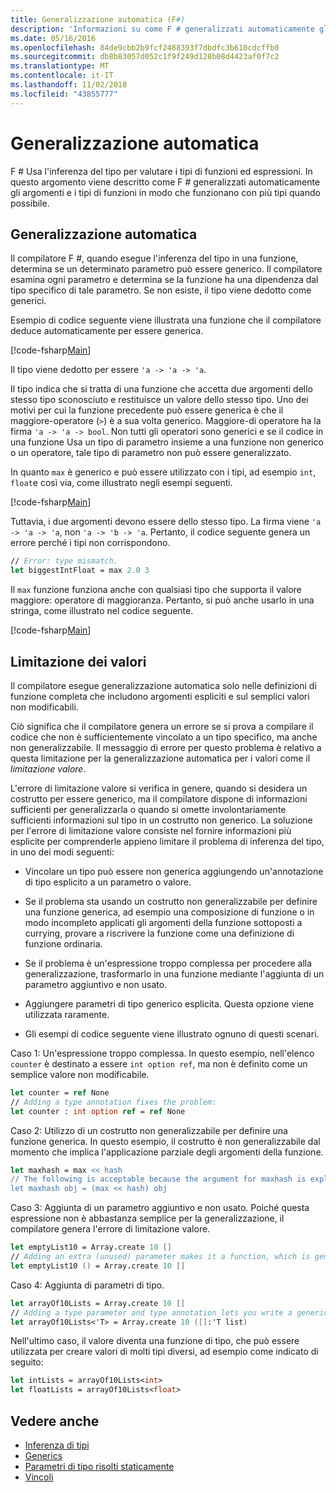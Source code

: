 ```yaml
---
title: Generalizzazione automatica (F#)
description: 'Informazioni su come F # generalizzati automaticamente gli argomenti e i tipi di funzioni in modo che funzionano con più tipi, laddove possibile.'
ms.date: 05/16/2016
ms.openlocfilehash: 84de9cbb2b9fcf2488393f7dbdfc3b610cdcffb0
ms.sourcegitcommit: db8b83057d052c1f9f249d128b08d4423af0f7c2
ms.translationtype: MT
ms.contentlocale: it-IT
ms.lasthandoff: 11/02/2018
ms.locfileid: "43855777"
---
```

# <a name="automatic-generalization"></a>Generalizzazione automatica

F # Usa l'inferenza del tipo per valutare i tipi di funzioni ed espressioni. In questo argomento viene descritto come F # generalizzati automaticamente gli argomenti e i tipi di funzioni in modo che funzionano con più tipi quando possibile.

## <a name="automatic-generalization"></a>Generalizzazione automatica

Il compilatore F #, quando esegue l'inferenza del tipo in una funzione, determina se un determinato parametro può essere generico. Il compilatore esamina ogni parametro e determina se la funzione ha una dipendenza dal tipo specifico di tale parametro. Se non esiste, il tipo viene dedotto come generici.

Esempio di codice seguente viene illustrata una funzione che il compilatore deduce automaticamente per essere generica.

[!code-fsharp[Main](../../../../samples/snippets/fsharp/lang-ref-3/snippet101.fs)]

Il tipo viene dedotto per essere `'a -> 'a -> 'a`.

Il tipo indica che si tratta di una funzione che accetta due argomenti dello stesso tipo sconosciuto e restituisce un valore dello stesso tipo. Uno dei motivi per cui la funzione precedente può essere generica è che il maggiore-operatore (`>`) è a sua volta generico. Maggiore-di operatore ha la firma `'a -> 'a -> bool`. Non tutti gli operatori sono generici e se il codice in una funzione Usa un tipo di parametro insieme a una funzione non generico o un operatore, tale tipo di parametro non può essere generalizzato.

In quanto `max` è generico e può essere utilizzato con i tipi, ad esempio `int`, `float`e così via, come illustrato negli esempi seguenti.

[!code-fsharp[Main](../../../../samples/snippets/fsharp/lang-ref-3/snippet102.fs)]

Tuttavia, i due argomenti devono essere dello stesso tipo. La firma viene `'a -> 'a -> 'a`, non `'a -> 'b -> 'a`. Pertanto, il codice seguente genera un errore perché i tipi non corrispondono.

```fsharp
// Error: type mismatch.
let biggestIntFloat = max 2.0 3
```

Il `max` funzione funziona anche con qualsiasi tipo che supporta il valore maggiore: operatore di maggioranza. Pertanto, si può anche usarlo in una stringa, come illustrato nel codice seguente.

[!code-fsharp[Main](../../../../samples/snippets/fsharp/lang-ref-3/snippet104.fs)]

## <a name="value-restriction"></a>Limitazione dei valori

Il compilatore esegue generalizzazione automatica solo nelle definizioni di funzione completa che includono argomenti espliciti e sul semplici valori non modificabili.

Ciò significa che il compilatore genera un errore se si prova a compilare il codice che non è sufficientemente vincolato a un tipo specifico, ma anche non generalizzabile. Il messaggio di errore per questo problema è relativo a questa limitazione per la generalizzazione automatica per i valori come il *limitazione valore*.

L'errore di limitazione valore si verifica in genere, quando si desidera un costrutto per essere generico, ma il compilatore dispone di informazioni sufficienti per generalizzarla o quando si omette involontariamente sufficienti informazioni sul tipo in un costrutto non generico. La soluzione per l'errore di limitazione valore consiste nel fornire informazioni più esplicite per comprenderle appieno limitare il problema di inferenza del tipo, in uno dei modi seguenti:

- Vincolare un tipo può essere non generica aggiungendo un'annotazione di tipo esplicito a un parametro o valore.

- Se il problema sta usando un costrutto non generalizzabile per definire una funzione generica, ad esempio una composizione di funzione o in modo incompleto applicati gli argomenti della funzione sottoposti a currying, provare a riscrivere la funzione come una definizione di funzione ordinaria.

- Se il problema è un'espressione troppo complessa per procedere alla generalizzazione, trasformarlo in una funzione mediante l'aggiunta di un parametro aggiuntivo e non usato.

- Aggiungere parametri di tipo generico esplicita. Questa opzione viene utilizzata raramente.

- Gli esempi di codice seguente viene illustrato ognuno di questi scenari.

Caso 1: Un'espressione troppo complessa. In questo esempio, nell'elenco `counter` è destinato a essere `int option ref`, ma non è definito come un semplice valore non modificabile.

```fsharp
let counter = ref None
// Adding a type annotation fixes the problem:
let counter : int option ref = ref None
```

Caso 2: Utilizzo di un costrutto non generalizzabile per definire una funzione generica. In questo esempio, il costrutto è non generalizzabile dal momento che implica l'applicazione parziale degli argomenti della funzione.

```fsharp
let maxhash = max << hash
// The following is acceptable because the argument for maxhash is explicit:
let maxhash obj = (max << hash) obj
```

Caso 3: Aggiunta di un parametro aggiuntivo e non usato. Poiché questa espressione non è abbastanza semplice per la generalizzazione, il compilatore genera l'errore di limitazione valore.

```fsharp
let emptyList10 = Array.create 10 []
// Adding an extra (unused) parameter makes it a function, which is generalizable.
let emptyList10 () = Array.create 10 []
```

Caso 4: Aggiunta di parametri di tipo.

```fsharp
let arrayOf10Lists = Array.create 10 []
// Adding a type parameter and type annotation lets you write a generic value.
let arrayOf10Lists<'T> = Array.create 10 ([]:'T list)
```

Nell'ultimo caso, il valore diventa una funzione di tipo, che può essere utilizzata per creare valori di molti tipi diversi, ad esempio come indicato di seguito:

```fsharp
let intLists = arrayOf10Lists<int>
let floatLists = arrayOf10Lists<float>
```

## <a name="see-also"></a>Vedere anche

- [Inferenza di tipi](../type-inference.md)
- [Generics](index.md)
- [Parametri di tipo risolti staticamente](statically-resolved-type-parameters.md)
- [Vincoli](constraints.md)

